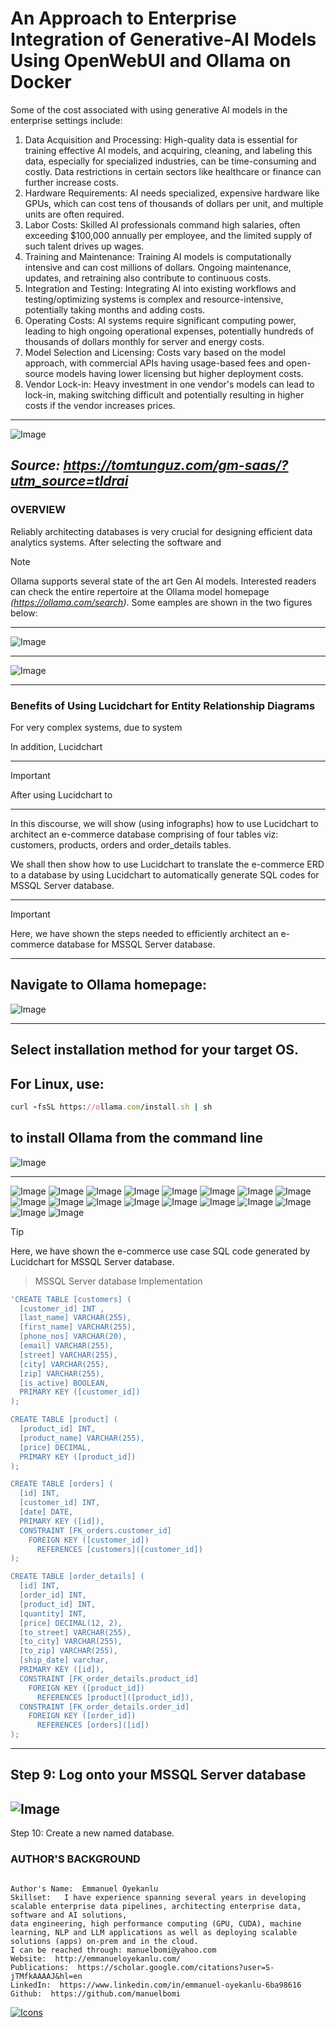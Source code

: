 # An Approach to Enterprise Integration of Generative-AI Models Using OpenWebUI and Ollama on Docker

Some of the cost associated with using generative AI models in the enterprise settings include: 

1. Data Acquisition and Processing: 
High-quality data is essential for training effective AI models, and acquiring, cleaning, and labeling this data, especially for specialized industries, can be time-consuming and costly.
Data restrictions in certain sectors like healthcare or finance can further increase costs. 
2. Hardware Requirements: AI needs specialized, expensive hardware like GPUs, which can cost tens of thousands of dollars per unit, and multiple units are often required.
3. Labor Costs: Skilled AI professionals command high salaries, often exceeding $100,000 annually per employee, and the limited supply of such talent drives up wages.
4. Training and Maintenance: Training AI models is computationally intensive and can cost millions of dollars. Ongoing maintenance, updates, and retraining also contribute to continuous costs.
5. Integration and Testing: Integrating AI into existing workflows and testing/optimizing systems is complex and resource-intensive, potentially taking months and adding costs.
6. Operating Costs: AI systems require significant computing power, leading to high ongoing operational expenses, potentially hundreds of thousands of dollars monthly for server and energy costs.
7. Model Selection and Licensing: Costs vary based on the model approach, with commercial APIs having usage-based fees and open-source models having lower licensing but higher deployment costs.
8. Vendor Lock-in: Heavy investment in one vendor's models can lead to lock-in, making switching difficult and potentially resulting in higher costs if the vendor increases prices. 



---
![Image](https://github.com/user-attachments/assets/afad8906-5c29-4945-863f-a0fab73a9a6a)

_Source: https://tomtunguz.com/gm-saas/?utm_source=tldrai_
---



### **OVERVIEW**
Reliably architecting databases is very crucial for designing efficient data analytics systems. After selecting the software and  

> [!NOTE]
> Ollama supports several state of the art Gen AI models. Interested readers can check the entire repertoire at the Ollama model homepage _(https://ollama.com/search)_.
Some eamples are shown in the two figures below:

---
![Image](https://github.com/user-attachments/assets/893d66fb-0078-4b99-8295-08958a4030b3)

---

![Image](https://github.com/user-attachments/assets/7b7436e9-6a57-4432-8713-12a77288ba23)

---

### **Benefits of Using Lucidchart for Entity Relationship Diagrams**
For very complex systems, due to system 

In addition, Lucidchart 

---

> [!IMPORTANT]
After using Lucidchart to 
>

---
In this discourse, we will show (using infographs) how to use Lucidchart to architect an e-commerce database comprising of four tables viz: customers, products, orders and order_details tables.

We shall then show how to use Lucidchart to translate the e-commerce ERD to a database by using Lucidchart to automatically generate SQL codes for MSSQL Server database. 

---
> [!IMPORTANT]
Here, we have shown the steps needed to efficiently architect an e-commerce database for MSSQL Server database.
>
---

Navigate to Ollama homepage: 
---
![Image](https://github.com/user-attachments/assets/861f3af3-e7a9-4c2a-add3-f8ff36dd09fe)

---
Select installation method for your target OS. 
---
For Linux, use:
---

```ruby
curl -fsSL https://ollama.com/install.sh | sh
```
to install Ollama from the command line
---
![Image](https://github.com/user-attachments/assets/54374cf7-3e6d-4a3b-951c-40f9f5b6113a)

---

![Image](https://github.com/user-attachments/assets/f572f483-9536-4506-ab48-9b0a6ee67593)
![Image](https://github.com/user-attachments/assets/5993eece-7179-4e55-b214-67a5c5d8d310)
![Image](https://github.com/user-attachments/assets/9b99ba31-71cf-41b0-a106-de30b07bea5c)
![Image](https://github.com/user-attachments/assets/670a53f6-e467-40ef-8263-200ce8191121)
![Image](https://github.com/user-attachments/assets/b8f839f9-0fdd-4695-b356-a76eeb1aba84)
![Image](https://github.com/user-attachments/assets/2fe77a36-828f-4d9f-bcc0-6a1fa46b3b61)
![Image](https://github.com/user-attachments/assets/90057750-bc84-4b93-975d-253acfee307c)
![Image](https://github.com/user-attachments/assets/a5648c09-cf19-48d8-b01b-9a6f37825816)
![Image](https://github.com/user-attachments/assets/72b96526-048d-42a1-b15a-fc797548ef3b)
![Image](https://github.com/user-attachments/assets/ad7024ef-5627-48ce-b410-382220bac79c)
![Image](https://github.com/user-attachments/assets/4c76ceea-965a-4644-a3c0-be881e813088)
![Image](https://github.com/user-attachments/assets/1dc6655b-f8b9-4efe-9f45-e54f773452cf)
![Image](https://github.com/user-attachments/assets/abc7526f-73cc-415a-89d7-9b040f58d950)
![Image](https://github.com/user-attachments/assets/7b3d6198-2901-4a88-afb0-e13eb9b5fa62)
![Image](https://github.com/user-attachments/assets/66c60695-5610-4bef-9241-a71396248793)
![Image](https://github.com/user-attachments/assets/c21c9e3d-d558-4f76-b154-b87581829a58)
![Image](https://github.com/user-attachments/assets/e268fba1-ca7c-4215-84bb-043752206171)
![Image](https://github.com/user-attachments/assets/cd020526-aeb7-4773-8e2d-60b2927d831d)








> [!TIP]
> Here, we have shown the e-commerce use case SQL code generated by Lucidchart for MSSQL Server database.
 

> MSSQL Server database Implementation

```ruby
'CREATE TABLE [customers] (
  [customer_id] INT ,
  [last_name] VARCHAR(255),
  [first_name] VARCHAR(255),
  [phone_nos] VARCHAR(20),
  [email] VARCHAR(255),
  [street] VARCHAR(255),
  [city] VARCHAR(255),
  [zip] VARCHAR(255),
  [is_active] BOOLEAN,
  PRIMARY KEY ([customer_id])
);

CREATE TABLE [product] (
  [product_id] INT,
  [product_name] VARCHAR(255),
  [price] DECIMAL,
  PRIMARY KEY ([product_id])
);

CREATE TABLE [orders] (
  [id] INT,
  [customer_id] INT,
  [date] DATE,
  PRIMARY KEY ([id]),
  CONSTRAINT [FK_orders.customer_id]
    FOREIGN KEY ([customer_id])
      REFERENCES [customers]([customer_id])
);

CREATE TABLE [order_details] (
  [id] INT,
  [order_id] INT,
  [product_id] INT,
  [quantity] INT,
  [price] DECIMAL(12, 2),
  [to_street] VARCHAR(255),
  [to_city] VARCHAR(255),
  [to_zip] VARCHAR(255),
  [ship_date] varchar,
  PRIMARY KEY ([id]),
  CONSTRAINT [FK_order_details.product_id]
    FOREIGN KEY ([product_id])
      REFERENCES [product]([product_id]),
  CONSTRAINT [FK_order_details.order_id]
    FOREIGN KEY ([order_id])
      REFERENCES [orders]([id])
);


```

---
Step 9: Log onto your MSSQL Server database
---
![Image](https://github.com/user-attachments/assets/254ee87b-15d3-4e2e-afa3-1dbce2b1375a)
---
Step 10: Create a new named database.






### **AUTHOR'S BACKGROUND**

```

Author's Name:  Emmanuel Oyekanlu
Skillset:   I have experience spanning several years in developing scalable enterprise data pipelines, architecting enterprise data, software and AI solutions,
data engineering, high performance computing (GPU, CUDA), machine learning, NLP and LLM applications as well as deploying scalable solutions (apps) on-prem and in the cloud.
I can be reached through: manuelbomi@yahoo.com
Website:  http://emmanueloyekanlu.com/
Publications:  https://scholar.google.com/citations?user=S-jTMfkAAAAJ&hl=en
LinkedIn:  https://www.linkedin.com/in/emmanuel-oyekanlu-6ba98616
Github:  https://github.com/manuelbomi

```
[![Icons](https://skillicons.dev/icons?i=aws,azure,gcp,scala,mongodb,redis,cassandra,kafka,anaconda,matlab,nodejs,django,py,c,anaconda,git,github,mysql,docker,kubernetes&theme=dark)](https://skillicons.dev)




